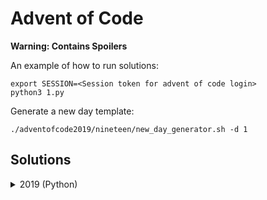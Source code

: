 Advent of Code
==============

**Warning: Contains Spoilers**

An example of how to run solutions:

~~~ 
export SESSION=<Session token for advent of code login>
python3 1.py
~~~ 

Generate a new day template:

~~~
./adventofcode2019/nineteen/new_day_generator.sh -d 1
~~~

Solutions
---------

<details><summary>2019 (Python)</summary>

*   **Day 1** - The Tyranny of the Rocket Equation :           *([code][19d1c])*
*   **Day 2** - 1202 Program Alarm :                           *([code][19d2c])*
*   **Day 3** - Crossed Wires :                                *([code][19d3c])*
*   **Day 4** - Secure Container :                             *([code][19d4c])*
*   **Day 5** - Sunny with a Chance of Asteroids :             *([code][19d5c])*
*   **Day 6** - Universal Orbit Map :                          *([code][19d6c])*
*   **Day 7** - Amplification Circuit :                        *([code][19d7c])*
*   **Day 8** - Space Image Format :                           *([code][19d8c])*
*   **Day 9** - Sensor Boost :                                 *([code][19d9c])*
*   **Day 10** - Monitoring Station :                          *([code][19d10c])*
*   **Day 11** - Space Police :                                *([code][19d11c])*
*   **Day 12** - The N-Body Problem  :                         *([code][19d12c])*
*   **Day 13** - Care Package  :                               *([code][19d13c])*
*   **Day 14** - Space Stoichiometry  :                        *([code][19d14c])*
*   **Day 15** - Oxygen System  :                              *([code][19d15c])*
*   **Day 16** - TBC  :                              *([code][19d16c])*

[19d1c]: 2019/1/1.py
[19d2c]: 2019/2/2.py
[19d3c]: 2019/3/3.py
[19d4c]: 2019/4/4.py
[19d5c]: 2019/5/5.py
[19d6c]: 2019/6/6.py
[19d7c]: 2019/7/7.py
[19d8c]: 2019/8/8.py
[19d9c]: 2019/9/9.py
[19d10c]: 2019/10/10.py
[19d11c]: 2019/11/11.py
[19d12c]: 2019/12/12.py
[19d13c]: 2019/13/13.py
[19d14c]: 2019/14/14.py
[19d15c]: 2019/15/15.py
[19d15c]: 2019/16/16.py

</details>
